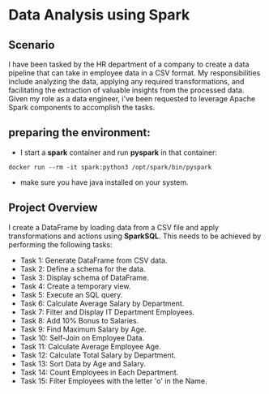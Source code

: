 # Data Analysis using Spark

## Scenario
I have been tasked by the HR department of a company to create a data pipeline that can take in employee data in a CSV format. My responsibilities include analyzing the data, applying any required transformations, and facilitating the extraction of valuable insights from the processed data. \
Given my role as a data engineer, i've been requested to leverage Apache Spark components to accomplish the tasks.
## preparing the environment:
- I start a **spark** container and run **pyspark** in that container:
```
docker run --rm -it spark:python3 /opt/spark/bin/pyspark
```
- make sure you have java installed on your system.

## Project Overview
I create a DataFrame by loading data from a CSV file and apply transformations and actions using **SparkSQL**. This needs to be achieved by performing the following tasks:
- Task 1: Generate DataFrame from CSV data.
- Task 2: Define a schema for the data.
- Task 3: Display schema of DataFrame.
- Task 4: Create a temporary view.
- Task 5: Execute an SQL query.
- Task 6: Calculate Average Salary by Department.
- Task 7: Filter and Display IT Department Employees.
- Task 8: Add 10% Bonus to Salaries.
- Task 9: Find Maximum Salary by Age.
- Task 10: Self-Join on Employee Data.
- Task 11: Calculate Average Employee Age.
- Task 12: Calculate Total Salary by Department.
- Task 13: Sort Data by Age and Salary.
- Task 14: Count Employees in Each Department.
- Task 15: Filter Employees with the letter 'o' in the Name.




